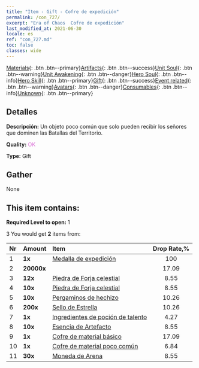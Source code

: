 ```yaml
---
title: "Item - Gift - Cofre de expedición"
permalink: /con_727/
excerpt: "Era of Chaos  Cofre de expedición"
last_modified_at: 2021-06-30
locale: es
ref: "con_727.md"
toc: false
classes: wide
---
```

 [Materials](/ItemsES/){: .btn .btn--primary}[Artifacts](/ItemsES/Artifacts/){: .btn .btn--success}[Unit Soul](/ItemsES/UnitSoul/){: .btn .btn--warning}[Unit Awakening](/ItemsES/UnitAwakening/){: .btn .btn--danger}[Hero Soul](/ItemsES/HeroSoul/){: .btn .btn--info}[Hero Skill](/ItemsES/HeroSkill/){: .btn .btn--primary}[Gift](/ItemsES/Gift/){: .btn .btn--success}[Event related](/ItemsES/Events/){: .btn .btn--warning}[Avatars](/ItemsES/Avatars/){: .btn .btn--danger}[Consumables](/ItemsES/Consumables/){: .btn .btn--info}[Unknown](/ItemsES/Unknown/){: .btn .btn--primary}

## Detalles
 **Descripción:** Un objeto poco común que solo pueden recibir los señores que dominen las Batallas del Territorio.

 **Quality:** <span style="color: #DA70D6">OK</span>

 **Type:** Gift

## Gather

  None

## This item contains:

 **Required Level to open:** 1

 3 You would get **2** items  from:

  | Nr | Amount |     Item    | Drop Rate,% |
  |:---|:-------|:------------|:---------:|
  | 1 |  **1x** | [Medalla de expedición](/ItemsES/con_875/) | 100 | 
  | 2 |  **20000x** | <i class="fas fa-coins"/> | 17.09 | 
  | 3 |  **12x** | [Piedra de Forja celestial](/ItemsES/art_188/) | 8.55 | 
  | 4 |  **10x** | [Piedra de Forja celestial](/ItemsES/art_188/) | 8.55 | 
  | 5 |  **10x** | [Pergaminos de hechizo](/ItemsES/con_694/) | 10.26 | 
  | 6 |  **200x** | [Sello de Estrella](/ItemsES/con_876/) | 10.26 | 
  | 7 |  **1x** | [Ingredientes de poción de talento](/ItemsES/con_1120/) | 4.27 | 
  | 8 |  **10x** | [Esencia de Artefacto](/ItemsES/con_905/) | 8.55 | 
  | 9 |  **1x** | [Cofre de material básico](/ItemsES/con_756/) | 17.09 | 
  | 10 |  **1x** | [Cofre de material poco común](/ItemsES/con_757/) | 6.84 | 
  | 11 |  **30x** | [Moneda de Arena](/ItemsES/con_903/) | 8.55 | 
